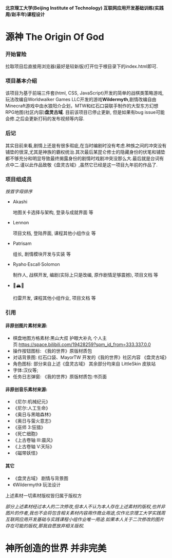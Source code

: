 #### 北京理工大学(Beijing Institute of Technology) 互联网应用开发基础训练(实践周/赵丰年)课程设计
# 源神 The Origin Of God
### 开始冒险
拉取项目后直接用浏览器(最好是较新版)打开位于根目录下的index.html即可.

### 项目基本介绍
该项目为基于前端三件套(html, CSS, JavaScript)开发的简单的战棋类策略游戏,玩法改编自Worldwalker Games LLC开发的游戏**Wildermyth**,剧情改编自由Minecraft游戏中由水狼阳介企划，MTW和红石口袋联手制作的大型东方幻想RPG地图(社区内容)**盘灵古域**.
目前该项目已停止更新, 但是如果有bug issue可能会修.之后会更新打码的发布视频等内容.

### 后记
其实目前来看,剧情上还是有很多瑕疵,在当时编剧时没有考虑.种族之间的冲突没有铺垫的很深,尤其是神族的霸权统治.其次最后某昆仑修士的隐藏身份的伏笔和铺垫都不够充分和明显导致最终揭露身份的剧情时戏剧冲突没那么大.最后就是台词有点中二.谨以此作品致敬《盘灵古域》,虽然它已经是这一项目九年前的作品了.

### 项目组成员
*按首字母排序*
* Akashi

  地图关卡选择与架构, 登录与成就界面 等
* Lennon

    项目文档, 登陆界面, 课程其他小组作业 等
* Patrisam

    组长, 剧情模块开发与实装 等
* Ryaho·Escall·Solomon

    制作人, 战棋开发, 编剧(实际上只是改编, 原作剧情足够震撼), 项目文档 等
* 🌈🏔🌇

    扫雷开发, 课程其他小组作业, 项目文档 等


### 引用
#### 非原创图片素材来源:
* 棋盘地图方格素材:黑山大叔 护眼大补丸 个人主页:https://space.bilibili.com/19428259?spm_id_from=333.337.0.0
* 操作按钮图标: 《我的世界》原版材质包
* 对话背景图: 红石口袋、MayorTW 开发的《我的世界》社区内容 《盘灵古域》
* 角色图标: 部分来自上述《盘灵古域》 其余部分均来自 LittleSkin 皮肤站
* 字体:汉仪等;
* 任务日志弹窗: 《我的世界》原版材质包:书页面


#### 非原创音乐素材来源:
* 《尼尔:机械纪元》
* 《尼尔:人工生命》
* 《奥日与黑暗森林》
* 《奥日与萤火意志》
* 《巫师 3:狂猎》
* 《死亡细胞》
* 《上古卷轴 III:晨风》
* 《上古卷轴 V:天际》
* 《磁带妖怪》

#### 其它
* 《盘灵古域》 剧情与背景图
* 《Wildermyth》 玩法设计

上述素材一切素材版权皆归属于版权方

*部分上述素材经过本人的二次修改,但本人不认为本人存在上述素材的版权,也并非图片的作者,我也不会将包含相关素材内容用作商业用途,仅作北京理工大学实践周互联网应用开发基础与实践课程小组作业唯一用途.如果本人关于二次修改的图片存在可能的版权,那我自愿放弃相关版权.*

# 神所创造的世界 并非完美
